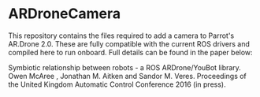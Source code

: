 # ARDroneCamera

This repository contains the files required to add a camera to Parrot's AR.Drone 2.0. These are fully compatible with the current ROS drivers and compiled here to run onboard. Full details can be found in the paper below:

Symbiotic relationship between robots - a ROS ARDrone/YouBot library. Owen McAree , Jonathan M. Aitken and Sandor M. Veres. Proceedings of the United Kingdom Automatic Control Conference 2016 (in press).
